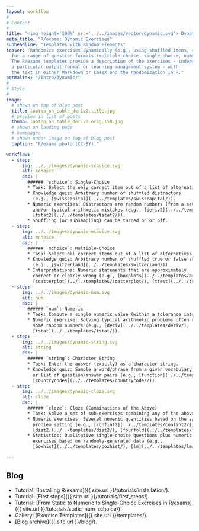 ```yaml
---
layout: workflow
#
# Content
#
title: "<img height='100%' src='../../images/vector/dynamic.svg'> Dynamic Exercises"
meta_title: "R/exams: Dynamic Exercises"
subheadline: "Templates with Random Elements"
teaser: "Randomize exercises dynamically (e.g., using shuffled items, different numbers, text blocks, ...)
  for a range of question formats (multiple-choice, single-choice, numeric, text, and combinations thereof).
  The R/exams templates provide a description of the exercises - independent of
  a particular output format or learning management system - with
  the text in either Markdown or LaTeX and the randomization in R."
permalink: "/intro/dynamic/"
#
# Style
#
image:
  # shown on top of blog post
  title: laptop_on_table_deriv2.title.jpg
  # preview in list of posts
  thumb: laptop_on_table_deriv2.orig.150.jpg
  # shown on landing page
  # homepage:
  # shown under image on top of blog post
  caption: "R/exams photo (CC-BY)."

workflow:
  - step:
      img: ../../images/dynamic-schoice.svg
      alt: schoice
      dsc: |
        ###### `schoice`: Single-Choice
        * Task: Select the only correct item out of a list of alternatives.
        * Knowledge quiz: Arbitrary number of shuffled distractors
          (e.g., [swisscapital](../../templates/swisscapital/)).
        * Numeric exercises: Distractors are random numbers (from a set/interval)
          and/or typical arithmetic mistakes (e.g., [deriv2](../../templates/deriv2/),
          [tstat2](../../templates/tstat2/)).
        * Shuffling (or subsampling) can be turned on or off.
  - step:
      img: ../../images/dynamic-mchoice.svg
      alt: mchoice
      dsc: |
        ###### `mchoice`: Multiple-Choice
        * Task: Select all correct items out of a list of alternatives.
        * Knowledge quiz: Arbitrary number of shuffled true or false statements
          (e.g., [switzerland](../../templates/switzerland/)).
        * Interpretations: Numeric statements that are approximately
          correct or clearly wrong (e.g., [boxplots](../../templates/boxplots/),
          [scatterplot](../../templates/scatterplot/), [ttest](../../templates/ttest/)).
  - step:
      img: ../../images/dynamic-num.svg
      alt: num
      dsc: |
        ###### `num`: Numeric
        * Task: Compute a single numeric value (within a tolerance interval).
        * Numeric exercise: Solving typical arithmetic problems often based on
          some random numbers (e.g., [deriv](../../templates/deriv/),
          [tstat](../../templates/tstat/)).
  - step:
      img: ../../images/dynamic-string.svg
      alt: string
      dsc: |
        ###### `string`: Character String
        * Task: Enter the answer (exactly) as a character string.
        * Knowledge quiz: Sample a word/phrase from a given vocabulary
          or list of question/answer pairs (e.g., [function](../../templates/function/),
          [countrycodes](../../templates/countrycodes/)).
  - step:
      img: ../../images/dynamic-cloze.svg
      alt: cloze
      dsc: |
        ###### `cloze`: Cloze (Combinations of the Above)
        * Task: Solve a set of sub-exercises combining any of the above types.
        * Numeric exercises: Several numeric quantities based on the same
          problem setting (e.g., [confint2](../../templates/confint2/),
          [dist2](../../templates/dist2/), [fourfold](../../templates/fourfold/)).
        * Statistics: Qualitative single-choice questions plus numeric
          exercises based on randomly-generated data (e.g.,
          [boxhist](../../templates/boxhist/), [lm](../../templates/lm/)).

---
```


## Blog ##

* Tutorial: [Installing R/exams]({{ site.url }}/tutorials/installation/).
* Tutorial: [First steps]({{ site.url }}/tutorials/first_steps/).
* Tutorial: [From Static to Numeric to Single-Choice Exercises in R/exams]({{ site.url }}/tutorials/static_num_schoice/).
* Gallery: [Exercise Templates]({{ site.url }}/templates/).
* [Blog archive]({{ site.url }}/blog/).

